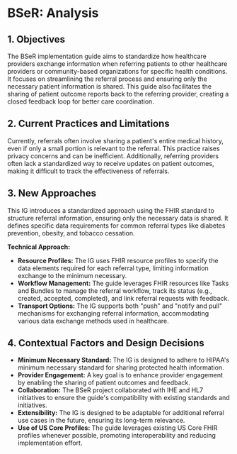 # BSeR: Analysis

## 1. Objectives 

The BSeR implementation guide aims to standardize how healthcare providers exchange information when referring patients to other healthcare providers or community-based organizations for specific health conditions. It focuses on streamlining the referral process and ensuring only the necessary patient information is shared. This guide also facilitates the sharing of patient outcome reports back to the referring provider, creating a closed feedback loop for better care coordination. 

## 2. Current Practices and Limitations

Currently, referrals often involve sharing a patient's entire medical history, even if only a small portion is relevant to the referral. This practice raises privacy concerns and can be inefficient. Additionally, referring providers often lack a standardized way to receive updates on patient outcomes, making it difficult to track the effectiveness of referrals.

## 3. New Approaches

This IG introduces a standardized approach using the FHIR standard to structure referral information, ensuring only the necessary data is shared. It defines specific data requirements for common referral types like diabetes prevention, obesity, and tobacco cessation.  

**Technical Approach:**

* **Resource Profiles:** The IG uses FHIR resource profiles to specify the data elements required for each referral type, limiting information exchange to the minimum necessary. 
* **Workflow Management:**  The guide leverages FHIR resources like Tasks and Bundles to manage the referral workflow, track its status (e.g., created, accepted, completed), and link referral requests with feedback.
* **Transport Options:**  The IG supports both "push" and "notify and pull" mechanisms for exchanging referral information, accommodating various data exchange methods used in healthcare. 

## 4. Contextual Factors and Design Decisions

* **Minimum Necessary Standard:** The IG is designed to adhere to HIPAA's minimum necessary standard for sharing protected health information.
* **Provider Engagement:**  A key goal is to enhance provider engagement by enabling the sharing of patient outcomes and feedback. 
* **Collaboration:** The BSeR project collaborated with IHE and HL7 initiatives to ensure the guide's compatibility with existing standards and initiatives.
* **Extensibility:** The IG is designed to be adaptable for additional referral use cases in the future, ensuring its long-term relevance.
* **Use of US Core Profiles:** The guide leverages existing US Core FHIR profiles whenever possible, promoting interoperability and reducing implementation effort. 
